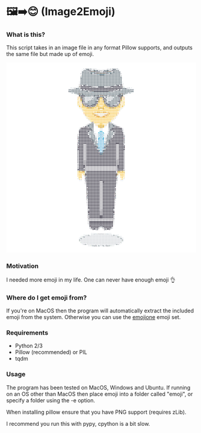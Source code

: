 # 🖼➡️😊 (Image2Emoji)
### What is this?
This script takes in an image file in any format Pillow supports, and outputs
the same file but made up of emoji.

![Imagine an image, but made of emoji, then insert it in this spot and be amazed.](sample.png "Emoji Sample")

### Motivation
I needed more emoji in my life. One can never have enough emoji 👌

### Where do I get emoji from?
If you're on MacOS then the program will automatically extract the included
emoji from the system. Otherwise you can use the [emojione](https://www.emojione.com/developers/download) emoji set.

### Requirements
 - Python 2/3
 - Pillow (recommended) or PIL
 - tqdm

### Usage
The program has been tested on MacOS, Windows and Ubuntu.
If running on an OS other than MacOS then place emoji into a folder called
"emoji", or specify a folder using the -e option.

When installing pillow ensure that you have PNG support (requires zLib).

I recommend you run this with pypy, cpython is a bit slow.
